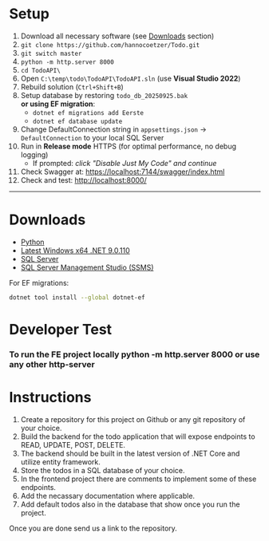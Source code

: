 # Setup

1. Download all necessary software (see [Downloads](#downloads) section)
2. `git clone https://github.com/hannocoetzer/Todo.git`
3. `git switch master`
4. `python -m http.server 8000`
5. `cd TodoAPI\`
6. Open `C:\temp\todo\TodoAPI\TodoAPI.sln` (use **Visual Studio 2022**)
7. Rebuild solution (`Ctrl+Shift+B`)
8. Setup database by restoring `todo_db_20250925.bak`  
   **or using EF migration**:  
   - `dotnet ef migrations add Eerste`  
   - `dotnet ef database update`
9. Change DefaultConnection string in `appsettings.json` → `DefaultConnection` to your local SQL Server
10. Run in **Release mode** HTTPS (for optimal performance, no debug logging)  
    - If prompted: *click "Disable Just My Code" and continue*
11. Check Swagger at: <https://localhost:7144/swagger/index.html>
12. Check and test: <http://localhost:8000/>

---

# Downloads

- [Python](https://www.python.org/downloads/)
- [Latest Windows x64 .NET 9.0.110](https://dotnet.microsoft.com/en-us/download/dotnet/9.0)
- [SQL Server](https://www.microsoft.com/en-us/sql-server/sql-server-downloads)
- [SQL Server Management Studio (SSMS)](https://aka.ms/ssms/21/release/vs_SSMS.exe)

For EF migrations:  

```sh
dotnet tool install --global dotnet-ef
```


# Developer Test

### To run the FE project locally python -m http.server 8000 or use any other http-server

# Instructions

1. Create a repository for this project on Github or any git repository of your choice.
2. Build the backend for the todo application that will expose endpoints to READ, UPDATE, POST, DELETE.
3. The backend should be built in the latest version of .NET Core and utilize entity framework.
4. Store the todos in a SQL database of your choice.
5. In the frontend project there are comments to implement some of these endpoints.
6. Add the necassary documentation where applicable.
7. Add default todos also in the database that show once you run the project.

Once you are done send us a link to the repository.
